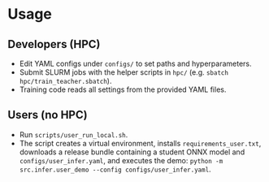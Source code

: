 # Usage

## Developers (HPC)
- Edit YAML configs under `configs/` to set paths and hyperparameters.
- Submit SLURM jobs with the helper scripts in `hpc/` (e.g. `sbatch hpc/train_teacher.sbatch`).
- Training code reads all settings from the provided YAML files.

## Users (no HPC)
- Run `scripts/user_run_local.sh`.
- The script creates a virtual environment, installs `requirements_user.txt`,
  downloads a release bundle containing a student ONNX model and
  `configs/user_infer.yaml`, and executes the demo:
  `python -m src.infer.user_demo --config configs/user_infer.yaml`.
